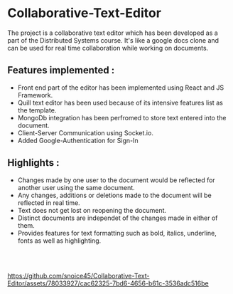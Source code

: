 # Collaborative-Text-Editor

The project is a collaborative text editor which has been developed as a part of the Distributed Systems course. It's like a google docs clone and can be used for real time collaboration while working on documents.

## Features implemented :

* Front end part of the editor has been implemented using React and JS Framework.
* Quill text editor has been used because of its intensive features list as the template.
* MongoDb integration has been perfromed to store text entered into the document.
* Client-Server Communication using Socket.io.
* Added Google-Authentication for Sign-In

## Highlights :

* Changes made by one user to the document would be reflected for another user using the same document.
* Any changes, additions or deletions made to the document will be reflected in real time.
* Text does not get lost on reopening the document.
* Distinct documents are independet of the changes made in either of them.
* Provides features for text formatting such as bold, italics, underline, fonts as well as highlighting.

<br><br>





https://github.com/snoice45/Collaborative-Text-Editor/assets/78033927/cac62325-7bd6-4656-b61c-3536adc516be


